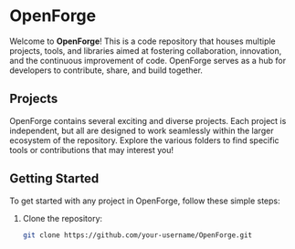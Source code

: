 # OpenForge

Welcome to **OpenForge**! This is a code repository that houses multiple projects, tools, and libraries aimed at fostering collaboration, innovation, and the continuous improvement of code. OpenForge serves as a hub for developers to contribute, share, and build together.

## Projects

OpenForge contains several exciting and diverse projects. Each project is independent, but all are designed to work seamlessly within the larger ecosystem of the repository. Explore the various folders to find specific tools or contributions that may interest you!

## Getting Started

To get started with any project in OpenForge, follow these simple steps:

1. Clone the repository:

   ```bash
   git clone https://github.com/your-username/OpenForge.git
